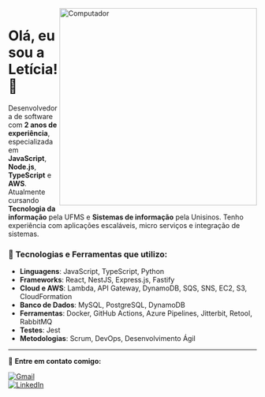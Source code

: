 <img src="https://raw.githubusercontent.com/MicaelliMedeiros/micaellimedeiros/master/image/computer-illustration.png" min-width="400px" max-width="400px" width="400px" align="right" alt="Computador">

# Olá, eu sou a Letícia! 👋

Desenvolvedora de software com **2 anos de experiência**, especializada em **JavaScript**, **Node.js**, **TypeScript** e **AWS**. Atualmente cursando **Tecnologia da informação** pela UFMS e **Sistemas de informação** pela Unisinos. Tenho experiência com aplicações escaláveis, micro serviços e integração de sistemas.

### 🔧 **Tecnologias e Ferramentas que utilizo:**
- **Linguagens**: JavaScript, TypeScript, Python
- **Frameworks**: React, NestJS, Express.js, Fastify
- **Cloud e AWS**: Lambda, API Gateway, DynamoDB, SQS, SNS, EC2, S3, CloudFormation
- **Banco de Dados**: MySQL, PostgreSQL, DynamoDB
- **Ferramentas**: Docker, GitHub Actions, Azure Pipelines, Jitterbit, Retool, RabbitMQ
- **Testes**: Jest
- **Metodologias**: Scrum, DevOps, Desenvolvimento Ágil

---

💌 **Entre em contato comigo:**

[![Gmail](https://img.shields.io/badge/-Gmail-%23333?style=for-the-badge&logo=microsoft&logoColor=white)](mailto:leticiarutsatz099@gmail.com)  
[![LinkedIn](https://img.shields.io/badge/-LinkedIn-%230077B5?style=for-the-badge&logo=linkedin&logoColor=white)](https://www.linkedin.com/in/leticia-rutsatz-21ab801b1/)  

